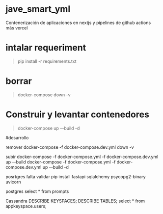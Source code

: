 # jave_smart_yml
 Contenerización de aplicaciones en nextjs y pipelines de github actions más vercel 

# intalar requeriment
> pip install -r requirements.txt

# borrar
> docker-compose down -v   
# Construir y levantar contenedores
> docker-compose up --build -d

#desarrollo

remover
docker-compose -f docker-compose.dev.yml down -v

subir
docker-compose -f docker-compose.yml -f docker-compose.dev.yml up --build
docker-compose -f docker-compose.yml -f docker-compose.dev.yml up --build -d


posrtgres falta validar
pip install fastapi sqlalchemy psycopg2-binary uvicorn


postgres
select * from prompts

Cassandra
DESCRIBE KEYSPACES;
DESCRIBE TABLES;
select * from appkeyspace.users;